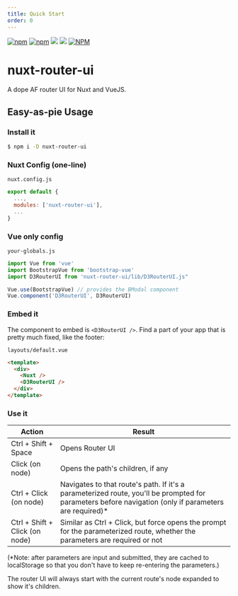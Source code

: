 ```yaml
---
title: Quick Start
order: 0
---
```

[![npm](https://img.shields.io/npm/v/nuxt-router-ui.svg)](https://www.npmjs.com/package/nuxt-router-ui)
[![npm](https://img.shields.io/npm/dt/nuxt-router-ui.svg)](https://www.npmjs.com/package/nuxt-router-ui)
[![](https://gitlab.com/richardeschloss/nuxt-router-ui/badges/master/pipeline.svg)](https://gitlab.com/richardeschloss/nuxt-router-ui)
[![](https://gitlab.com/richardeschloss/nuxt-router-ui/badges/master/coverage.svg)](https://gitlab.com/richardeschloss/nuxt-router-ui)
[![NPM](https://img.shields.io/npm/l/nuxt-router-ui.svg)](https://github.com/richardeschloss/nuxt-router-ui/blob/development/LICENSE)

# nuxt-router-ui

A dope AF router UI for Nuxt and VueJS. 

## Easy-as-pie Usage

### Install it

```bash
$ npm i -D nuxt-router-ui
```

### Nuxt Config (one-line)

`nuxt.config.js`
```js
export default {
  ...,
  modules: ['nuxt-router-ui'],
  ...
}

```

### Vue only config

`your-globals.js` 
```js
import Vue from 'vue'
import BootstrapVue from 'bootstrap-vue'
import D3RouterUI from 'nuxt-router-ui/lib/D3RouterUI.js"

Vue.use(BootstrapVue) // provides the BModal component
Vue.component('D3RouterUI', D3RouterUI)
```

### Embed it

The component to embed is `<D3RouterUI />`. Find a part of your app that is pretty much fixed, like the footer:

`layouts/default.vue`
```html
<template>
  <div>
    <Nuxt />
    <D3RouterUI />
  </div>
</template>
```

### Use it

| Action | Result |
| --- | --- |
| Ctrl + Shift + Space | Opens Router UI |
| Click (on node) | Opens the path's children, if any |
| Ctrl + Click (on node) | Navigates to that route's path. If it's a parameterized route, you'll be prompted for parameters before navigation (only if parameters are required)* |
| Ctrl + Shift + Click (on node) | Similar as Ctrl + Click, but force opens the prompt for the parameterized route, whether the parameters are required or not |

(*Note: after parameters are input and submitted, they are cached to localStorage so that you don't have to keep re-entering the parameters.)

The router UI will always start with the current route's node expanded to show it's children.
